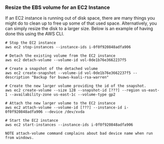 ### Resize the EBS volume for an EC2 Instance

If an EC2 instance is running out of disk space, there are many things you might do to clean up to free up some of that used space. Alternatively, you can simply resize the disk to a larger size.
Below is an example of having done this using the AWS CLI.

```
# Stop the EC2 instance
aws ec2 stop-instances --instance-ids i-0f0f920848adfa906

# Detach the existing volume from the EC2 instance
aws ec2 detach-volume --volume-id vol-0de1b76e3662237f5

# Create a snapshot of the detached volume
aws ec2 create-snapshot --volume-id vol-0de1b76e3662237f5 --description "Backup for buaws-kuali-rsa-warren"

# Create the new larger volume providing the id of the snapshot.
aws ec2 create-volume --size 128 --snapshot-id [???] --region us-east-1 --availability-zone us-east-1c --volume-type gp2

# Attach the new larger volume to the EC2 instance
aws ec2 attach-volume --volume-id [???] --instance-id i-0f0f920848adfa906 --device /dev/xvda

# Start the EC2 instance
aws ec2 start-instances --instance-ids i-0f0f920848adfa906

NOTE attach-volume command complains about bad device name when run from windows.
```

